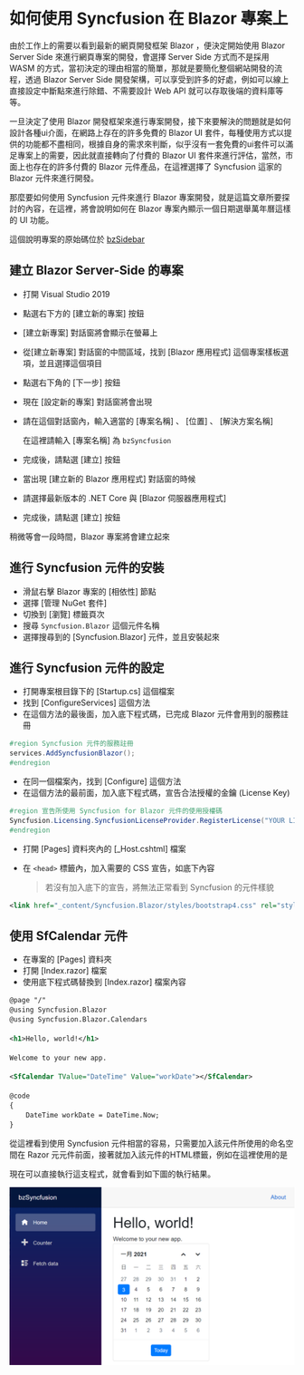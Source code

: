 # 如何使用 Syncfusion 在 Blazor 專案上

由於工作上的需要以看到最新的網頁開發框架 Blazor ，便決定開始使用 Blazor Server Side 來進行網頁專案的開發，會選擇 Server Side 方式而不是採用 WASM 的方式，當初決定的理由相當的簡單，那就是要簡化整個網站開發的流程，透過 Blazor Server Side 開發架構，可以享受到許多的好處，例如可以線上直接設定中斷點來進行除錯、不需要設計 Web API 就可以存取後端的資料庫等等。

一旦決定了使用 Blazor 開發框架來進行專案開發，接下來要解決的問題就是如何設計各種ui介面，在網路上存在的許多免費的 Blazor UI 套件，每種使用方式以提供的功能都不盡相同，根據自身的需求來判斷，似乎沒有一套免費的ui套件可以滿足專案上的需要，因此就直接轉向了付費的 Blazor UI 套件來進行評估，當然，市面上也存在的許多付費的 Blazor 元件產品，在這裡選擇了 Syncfusion 這家的 Blazor 元件來進行開發。 

那麼要如何使用 Syncfusion 元件來進行 Blazor 專案開發，就是這篇文章所要探討的內容，在這裡，將會說明如何在 Blazor 專案內顯示一個日期選舉萬年曆這樣的 UI 功能。

這個說明專案的原始碼位於 [bzSidebar](https://github.com/vulcanlee/CSharp2020/tree/master/bzSyncfusion)

## 建立 Blazor Server-Side 的專案

* 打開 Visual Studio 2019
* 點選右下方的 [建立新的專案] 按鈕
* [建立新專案] 對話窗將會顯示在螢幕上
* 從[建立新專案] 對話窗的中間區域，找到 [Blazor 應用程式] 這個專案樣板選項，並且選擇這個項目
* 點選右下角的 [下一步] 按鈕
* 現在 [設定新的專案] 對話窗將會出現
* 請在這個對話窗內，輸入適當的 [專案名稱] 、 [位置] 、 [解決方案名稱]

  在這裡請輸入 [專案名稱] 為 `bzSyncfusion`

* 完成後，請點選 [建立] 按鈕
* 當出現 [建立新的 Blazor 應用程式] 對話窗的時候
* 請選擇最新版本的 .NET Core 與 [Blazor 伺服器應用程式]
* 完成後，請點選 [建立] 按鈕

稍微等會一段時間，Blazor 專案將會建立起來

## 進行 Syncfusion 元件的安裝

* 滑鼠右擊 Blazor 專案的 [相依性] 節點
* 選擇 [管理 NuGet 套件]
* 切換到 [瀏覽] 標籤頁次
* 搜尋 `Syncfusion.Blazor` 這個元件名稱
* 選擇搜尋到的 [Syncfusion.Blazor] 元件，並且安裝起來

## 進行 Syncfusion 元件的設定

* 打開專案根目錄下的 [Startup.cs] 這個檔案
* 找到 [ConfigureServices] 這個方法
* 在這個方法的最後面，加入底下程式碼，已完成 Blazor 元件會用到的服務註冊

```csharp
#region Syncfusion 元件的服務註冊
services.AddSyncfusionBlazor();
#endregion
```

* 在同一個檔案內，找到 [Configure] 這個方法
* 在這個方法的最前面，加入底下程式碼，宣告合法授權的金鑰 (License Key)

```csharp
#region 宣告所使用 Syncfusion for Blazor 元件的使用授權碼
Syncfusion.Licensing.SyncfusionLicenseProvider.RegisterLicense("YOUR LICENSE KEY");
#endregion
```

* 打開 [Pages] 資料夾內的 [_Host.cshtml] 檔案
* 在 `<head>` 標籤內，加入需要的 CSS 宣告，如底下內容
 
  >若沒有加入底下的宣告，將無法正常看到 Syncfusion 的元件樣貌

```XML
<link href="_content/Syncfusion.Blazor/styles/bootstrap4.css" rel="stylesheet" />
```

## 使用 SfCalendar 元件

* 在專案的 [Pages] 資料夾
* 打開 [Index.razor] 檔案
* 使用底下程式碼替換到 [Index.razor] 檔案內容

```XML
@page "/"
@using Syncfusion.Blazor
@using Syncfusion.Blazor.Calendars

<h1>Hello, world!</h1>

Welcome to your new app.

<SfCalendar TValue="DateTime" Value="workDate"></SfCalendar>

@code
{
    DateTime workDate = DateTime.Now;
}
```

從這裡看到使用 Syncfusion 元件相當的容易，只需要加入該元件所使用的命名空間在 Razor 元元件前面，接著就加入該元件的HTML標籤，例如在這裡使用的是 <SfCalendar TValue="DateTime" Value="workDate"></SfCalendar>

現在可以直接執行這支程式，就會看到如下圖的執行結果。

![](../Images/CS2020-9922.png)

